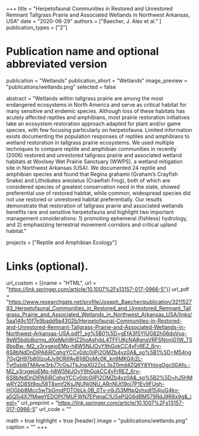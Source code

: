 +++
title = "Herpetofaunal Communities in Restored and Unrestored Remnant Tallgrass Prairie and Associated Wetlands in Northwest Arkansas, USA"
date = "2020-06-29"
authors = ["Baecher, J. Alex et al." ]
publication_types = ["2"]

# Publication name and optional abbreviated version
publication = "Wetlands"
publication_short = "Wetlands"
image_preview = "publications/wetlands.png"
selected = false

abstract = "Wetlands within tallgrass prairie are among the most endangered ecosystems in North America and serve as critical habitat for many sensitive and endemic species. Although loss of these habitats has acutely affected reptiles and amphibians, most prairie restoration initiatives take an ecosystem restoration approach adapted for plant and/or game species, with few focusing particularly on herpetofauna. Limited information exists documenting the population responses of reptiles and amphibians to wetland restoration in tallgrass prairie ecosystems. We used multiple techniques to compare reptile and amphibian communities in recently (2006) restored and unrestored tallgrass prairie and associated wetland habitats at Woolsey Wet Prairie Sanctuary (WWPS), a wetland mitigation site in Northwest Arkansas (USA). We documented 24 reptile and amphibian species and found that Regina grahamii (Graham’s Crayfish Snake) and Lithobates areolatus (Crawfish Frog), both of which are considered species of greatest conservation need in the state, showed preferential use of restored habitat, while common, widespread species did not use restored or unrestored habitat preferentially. Our results demonstrate that restoration of tallgrass prairie and associated wetlands benefits rare and sensitive herpetofauna and highlight two important management considerations: 1) promoting ephemeral (fishless) hydrology, and 2) emphasizing terrestrial movement corridors and critical upland habitat."

projects = ["Reptile and Amphibian Ecology"]

# Links (optional).
url_custom = [{name = "HTML", url = "https://link.springer.com/article/10.1007%2Fs13157-017-0966-5"}]
url_pdf = "https://www.researchgate.net/profile/Joseph_Baecher/publication/321152793_Herpetofaunal_Communities_in_Restored_and_Unrestored_Remnant_Tallgrass_Prairie_and_Associated_Wetlands_in_Northwest_Arkansas_USA/links/5aa149c10f7e9badd9a4302b/Herpetofaunal-Communities-in-Restored-and-Unrestored-Remnant-Tallgrass-Prairie-and-Associated-Wetlands-in-Northwest-Arkansas-USA.pdf?_sg%5B0%5D=gEfA3fSYIUG82h06doVus-9eW5bdiidbzmg_dXeMph8HZ2hoAsfvbL4TFFUKcNA8gnsVRFSNoniG1W_T58bpBw.-M2_v3rxgejoEMp-h8W5NIJOvY9hGokCC4yFrREZ_6ry-6S8bNdDnDlPA6jRCqhgYCCv0dc0ilPj2OMZb4vz0A&_sg%5B1%5D=M54ng7GyQH97b80Izu4Jv9ORIfAyB1i8DoMc0K_kn9MKGih2L-Tyt5sblbTMAvw3rb77cGsJTkJnaXG2ZoL3sZ0md4ZQ6Y8YhlogOgc00Afo.-M2_v3rxgejoEMp-h8W5NIJOvY9hGokCC4yFrREZ_6ry-6S8bNdDnDlPA6jRCqhgYCCv0dc0ilPj2OMZb4vz0A&_sg%5B2%5D=hJ5HMwRY2D8St9qu58T8xmf2KsJNUNj0NU_ARnNUt19oj7P1Ev9FUgh-HOGbb8Mcc5wTbGmdPDTObLk.0B_0Tv-n9J53MftpQvhxdl154juG4kv-a5Q5j4X7fMweYEDOPt7MUFWN7EPqnaC1USePQG6dBM579RdJ9R8x9g&_iepl="
url_preprint = "https://link.springer.com/article/10.1007%2Fs13157-017-0966-5"
url_code = ""

math = true
highlight = true
[header]
image = "publications/wetlands.png"
caption = ""
+++
